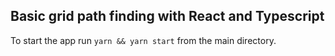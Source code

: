 ## Basic grid path finding with React and Typescript

To start the app run `yarn && yarn start` from the main directory.
